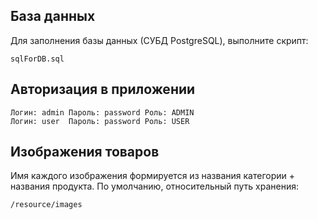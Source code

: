 ## База данных 
Для заполнения базы данных (СУБД PostgreSQL), выполните скрипт:
```
sqlForDB.sql
```
## Авторизация в приложении
```
Логин: admin Пароль: password Роль: ADMIN
Логин: user  Пароль: password Роль: USER
```
 
## Изображения товаров

Имя каждого изображения формируется из названия категории + названия продукта.
По умолчанию, относительный путь хранения:
```
/resource/images
```